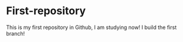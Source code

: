 # First-repository
This is my first repository in Github,
I am studying now!
I build the first branch!
